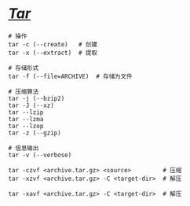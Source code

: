 # [*Tar*](https://gnu.org/software/tar/)

```shell script
# 操作
tar -c (--create)   # 创建
tar -x (--extract)  # 提取

# 存储形式
tar -f (--file=ARCHIVE)  # 存储为文件

# 压缩算法
tar -j (--bzip2)
tar -J (--xz)
tar --lzip
tar --lzma
tar --lzop
tar -z (--gzip)

# 信息输出
tar -v (--verbose)
```

```shell script
tar -czvf <archive.tar.gz> <source>         # 压缩
tar -xzvf <archive.tar.gz> -C <target-dir>  # 解压

tar -xavf <archive.tar.gz> -C <target-dir>  # 解压
```
